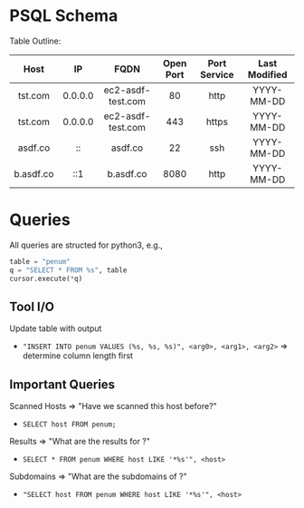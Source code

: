 # PSQL Schema
Table Outline:

|     Host    |     IP    |        FQDN         |  Open Port  |  Port Service  |  Last Modified  |
|:-----------:|:---------:|:-------------------:|:-----------:|:--------------:|:---------------:|
|   tst.com   |  0.0.0.0  |  ec2-asdf-test.com  |     80      |      http      |    YYYY-MM-DD   |
|   tst.com   |  0.0.0.0  |  ec2-asdf-test.com  |     443     |      https     |    YYYY-MM-DD   |
|   asdf.co   |    ::     |      asdf.co        |     22      |      ssh       |    YYYY-MM-DD   |
|  b.asdf.co  |    ::1    |     b.asdf.co       |    8080     |      http      |    YYYY-MM-DD   |


# Queries
All queries are structed for python3, e.g.,
```python
table = "penum"
q = "SELECT * FROM %s", table
cursor.execute(*q)
```

## Tool I/O
Update table with output
- `"INSERT INTO penum VALUES (%s, %s, %s)", <arg0>, <arg1>, <arg2>`
  => determine column length first

## Important Queries
Scanned Hosts => "Have we scanned this host before?"
- `SELECT host FROM penum;`

Results => "What are the results for <host>?"
- `SELECT * FROM penum WHERE host LIKE '*%s'", <host>`

Subdomains => "What are the subdomains of <host>?"
- `"SELECT host FROM penum WHERE host LIKE '*%s'", <host>`

